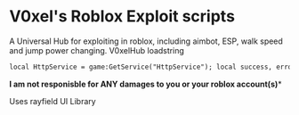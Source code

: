 # V0xel's Roblox Exploit scripts
A Universal Hub for exploiting in roblox, including aimbot, ESP, walk speed and jump power changing.
V0xelHub loadstring
```md
local HttpService = game:GetService("HttpService"); local success, errorMessage = pcall(function() loadstring(HttpService:GetAsync("https://raw.githubusercontent.com/sweeneylogand1061/V0xels-RobloxExpl0itScripts/main/V0xelESP.lua"))() end); if not success then warn("Error loading script: " .. errorMessage) end
```


**I am not responisble for ANY damages to you or your roblox account(s)***

Uses rayfield UI Library
